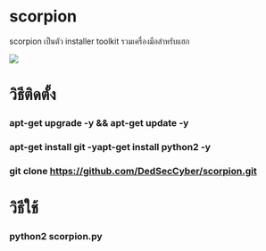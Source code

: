 # scorpion

scorpion เป็นตัว installer toolkit 
รวมเครื่องมือสำหรับแฮก

<img src="https://github.com/DedSecCyber/scorpion/blob/master/_20180817_131122.jpg"/>

# วิธีติดตั้ง

### apt-get upgrade -y && apt-get update -y
### apt-get install git -yapt-get install python2 -y
### git clone https://github.com/DedSecCyber/scorpion.git

# วิธีใช้ 

### python2 scorpion.py

